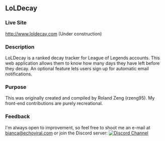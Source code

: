 ## LoLDecay

### Live Site
http://www.loldecay.com (Under construction)

### Description
LoLDecay is a ranked decay tracker for League of Legends accounts. This web application allows them to know how many days they have left before they decay. An optional feature lets users sign up for automatic email notifications.

### Purpose
This was originally created and compiled by Roland Zeng (rzeng95). My front-end contributions are purely recreational.

### Feedback
I'm always open to improvement, so feel free to shoot me an e-mail at bianca@echoviral.com or join the Discord server: [![Discord Channel](https://img.shields.io/badge/discord-lolcarry-blue.svg?style=flat-square)](https://discord.gg/mKTTFdd)
